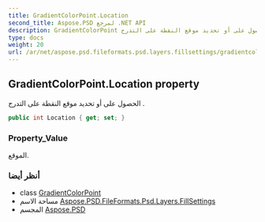 ```yaml
---
title: GradientColorPoint.Location
second_title: Aspose.PSD لمرجع .NET API
description: GradientColorPoint ملكية. الحصول على أو تحديد موقع النقطة على التدرج .
type: docs
weight: 20
url: /ar/net/aspose.psd.fileformats.psd.layers.fillsettings/gradientcolorpoint/location/
---
```

## GradientColorPoint.Location property

الحصول على أو تحديد موقع النقطة على التدرج .

```csharp
public int Location { get; set; }
```

### Property_Value

الموقع.

### أنظر أيضا

* class [GradientColorPoint](../)
* مساحة الاسم [Aspose.PSD.FileFormats.Psd.Layers.FillSettings](../../gradientcolorpoint/)
* المجسم [Aspose.PSD](../../../)


